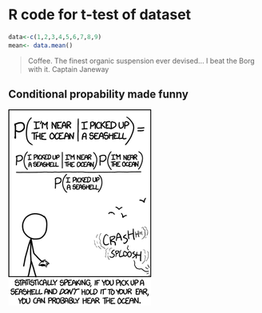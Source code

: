 # R code for t-test of dataset
```R
data<-c(1,2,3,4,5,6,7,8,9)
mean<- data.mean()
```
> Coffee. The finest organic suspension ever devised... I beat the Borg with it.
> Captain Janeway
## Conditional propability made funny
![Image of Yaktocat](https://github.com/JohnAdamSmith/testpage/blob/master/seashell.png)
